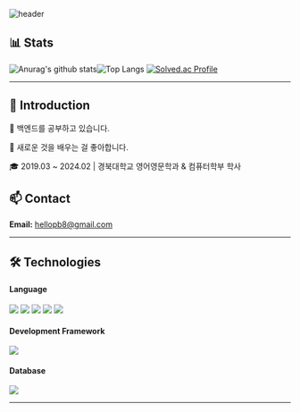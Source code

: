 ![header](https://capsule-render.vercel.app/api?type=wave&color=auto&height=300&section=header&text=Welcome%20👋&fontSize=90)
## 📊 Stats
![Anurag's github stats](https://github-readme-stats.vercel.app/api?username=thegr8od&show_icons=true&theme=tokyonight)![Top Langs](https://github-readme-stats.vercel.app/api/top-langs/?username=thegr8od&layout=compact&theme=tokyonight) [![Solved.ac Profile](http://mazassumnida.wtf/api/v2/generate_badge?boj=zzjoon)](https://solved.ac/zzjoon/)

--- 

## 👋 Introduction

🌱 백엔드를 공부하고 있습니다.

🤔 새로운 것을 배우는 걸 좋아합니다.

🎓 2019.03 ~ 2024.02 |  경북대학교 영어영문학과 & 컴퓨터학부 학사

## 📫 Contact
**Email:** hellopb8@gmail.com


---

## 🛠️ Technologies

#### Language
<img src="https://img.shields.io/badge/java-007396?style=for-the-badge&logo=java&logoColor=white"> <img src="https://img.shields.io/badge/Python-3776AB?style=for-the-badge&logo=Python&logoColor=white"> <img src="https://img.shields.io/badge/c++-00599C?style=for-the-badge&logo=c%2B%2B&logoColor=white"> <img src="https://img.shields.io/badge/html5-E34F26?style=for-the-badge&logo=html5&logoColor=white"> <img src="https://img.shields.io/badge/css-1572B6?style=for-the-badge&logo=css3&logoColor=white">

#### Development Framework
<img src="https://img.shields.io/badge/spring-6DB33F?style=for-the-badge&logo=spring&logoColor=white"> 

#### Database
<img src="https://img.shields.io/badge/oracle-F80000?style=for-the-badge&logo=oracle&logoColor=white">

---

